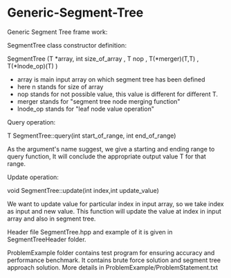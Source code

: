 # Generic-Segment-Tree
Generic Segment Tree frame work: <br>

SegmentTree class constructor definition:

SegmentTree<T> (T *array, int size_of_array , T nop , T(*merger)(T,T) , T(*lnode_op)(T) )
  
- array is main input array on which segment tree has been defined          
- here n stands for size of array                                           
- nop stands for not possible value, this value is different for different T.                             
- merger stands for "segment tree node merging function"                    
- lnode_op stands for "leaf node value operation"

Query operation:

T SegmentTree<T>::query(int start_of_range, int end_of_range)
  
As the argument's name suggest, we give a starting and ending range to query function, It will conclude the appropriate 
output value T for that range.

Update operation:

void SegmentTree<T>::update(int index,int update_value)

We want to update value for particular index in input array, so we take index as input and new value. This function will update the value at index in input array and also in segment tree.

Header file SegmentTree.hpp and example of it is given in SegmentTreeHeader folder.<br>


ProblemExample folder contains test program for ensuring accuracy and performance benchmark. It contains brute force solution and segment tree approach solution. More details in ProblemExample/ProblemStatement.txt


  
